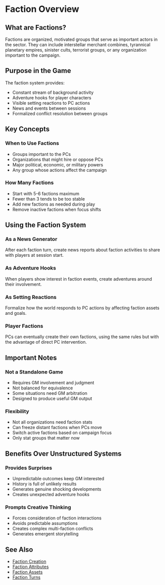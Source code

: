 # Faction Overview

## What are Factions?
Factions are organized, motivated groups that serve as important actors in the sector. They can include interstellar merchant combines, tyrannical planetary empires, sinister cults, terrorist groups, or any organization important to the campaign.

## Purpose in the Game
The faction system provides:
- Constant stream of background activity
- Adventure hooks for player characters
- Visible setting reactions to PC actions
- News and events between sessions
- Formalized conflict resolution between groups

## Key Concepts

### When to Use Factions
- Groups important to the PCs
- Organizations that might hire or oppose PCs
- Major political, economic, or military powers
- Any group whose actions affect the campaign

### How Many Factions
- Start with 5-6 factions maximum
- Fewer than 3 tends to be too stable
- Add new factions as needed during play
- Remove inactive factions when focus shifts

## Using the Faction System

### As a News Generator
After each faction turn, create news reports about faction activities to share with players at session start.

### As Adventure Hooks
When players show interest in faction events, create adventures around their involvement.

### As Setting Reactions
Formalize how the world responds to PC actions by affecting faction assets and goals.

### Player Factions
PCs can eventually create their own factions, using the same rules but with the advantage of direct PC intervention.

## Important Notes

### Not a Standalone Game
- Requires GM involvement and judgment
- Not balanced for equivalence
- Some situations need GM arbitration
- Designed to produce useful GM output

### Flexibility
- Not all organizations need faction stats
- Can freeze distant factions when PCs move
- Switch active factions based on campaign focus
- Only stat groups that matter now

## Benefits Over Unstructured Systems

### Provides Surprises
- Unpredictable outcomes keep GM interested
- History is full of unlikely results
- Generates genuine shocking developments
- Creates unexpected adventure hooks

### Prompts Creative Thinking
- Forces consideration of faction interactions
- Avoids predictable assumptions
- Creates complex multi-faction conflicts
- Generates emergent storytelling

## See Also
- [Faction Creation](faction-creation.md)
- [Faction Attributes](faction-attributes.md)
- [Faction Assets](faction-assets.md)
- [Faction Turns](faction-turns.md)